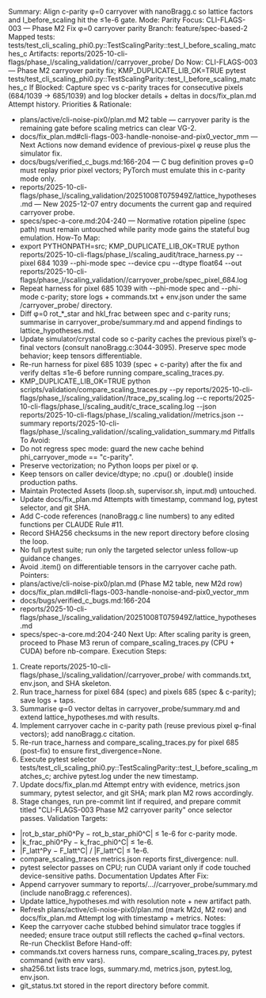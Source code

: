 Summary: Align c-parity φ=0 carryover with nanoBragg.c so lattice factors and I_before_scaling hit the ≤1e-6 gate.
Mode: Parity
Focus: CLI-FLAGS-003 — Phase M2 Fix φ=0 carryover parity
Branch: feature/spec-based-2
Mapped tests: tests/test_cli_scaling_phi0.py::TestScalingParity::test_I_before_scaling_matches_c
Artifacts: reports/2025-10-cli-flags/phase_l/scaling_validation/<new timestamp>/carryover_probe/
Do Now: CLI-FLAGS-003 — Phase M2 carryover parity fix; KMP_DUPLICATE_LIB_OK=TRUE pytest tests/test_cli_scaling_phi0.py::TestScalingParity::test_I_before_scaling_matches_c
If Blocked: Capture spec vs c-parity traces for consecutive pixels (684/1039 → 685/1039) and log blocker details + deltas in docs/fix_plan.md Attempt history.
Priorities & Rationale:
- plans/active/cli-noise-pix0/plan.md M2 table — carryover parity is the remaining gate before scaling metrics can clear VG-2.
- docs/fix_plan.md#cli-flags-003-handle-nonoise-and-pix0_vector_mm — Next Actions now demand evidence of previous-pixel φ reuse plus the simulator fix.
- docs/bugs/verified_c_bugs.md:166-204 — C bug definition proves φ=0 must replay prior pixel vectors; PyTorch must emulate this in c-parity mode only.
- reports/2025-10-cli-flags/phase_l/scaling_validation/20251008T075949Z/lattice_hypotheses.md — New 2025-12-07 entry documents the current gap and required carryover probe.
- specs/spec-a-core.md:204-240 — Normative rotation pipeline (spec path) must remain untouched while parity mode gains the stateful bug emulation.
How-To Map:
- export PYTHONPATH=src; KMP_DUPLICATE_LIB_OK=TRUE python reports/2025-10-cli-flags/phase_l/scaling_audit/trace_harness.py --pixel 684 1039 --phi-mode spec --device cpu --dtype float64 --out reports/2025-10-cli-flags/phase_l/scaling_validation/<ts>/carryover_probe/spec_pixel_684.log
- Repeat harness for pixel 685 1039 with --phi-mode spec and --phi-mode c-parity; store logs + commands.txt + env.json under the same <ts>/carryover_probe/ directory.
- Diff φ=0 rot_*_star and hkl_frac between spec and c-parity runs; summarise in carryover_probe/summary.md and append findings to lattice_hypotheses.md.
- Update simulator/crystal code so c-parity caches the previous pixel’s φ-final vectors (consult nanoBragg.c:3044-3095). Preserve spec mode behavior; keep tensors differentiable.
- Re-run harness for pixel 685 1039 (spec + c-parity) after the fix and verify deltas ≤1e-6 before running compare_scaling_traces.py.
- KMP_DUPLICATE_LIB_OK=TRUE python scripts/validation/compare_scaling_traces.py --py reports/2025-10-cli-flags/phase_l/scaling_validation/<ts>/trace_py_scaling.log --c reports/2025-10-cli-flags/phase_l/scaling_audit/c_trace_scaling.log --json reports/2025-10-cli-flags/phase_l/scaling_validation/<ts>/metrics.json --summary reports/2025-10-cli-flags/phase_l/scaling_validation/<ts>/scaling_validation_summary.md
Pitfalls To Avoid:
- Do not regress spec mode: guard the new cache behind phi_carryover_mode == "c-parity".
- Preserve vectorization; no Python loops per pixel or φ.
- Keep tensors on caller device/dtype; no .cpu() or .double() inside production paths.
- Maintain Protected Assets (loop.sh, supervisor.sh, input.md) untouched.
- Update docs/fix_plan.md Attempts with timestamp, command log, pytest selector, and git SHA.
- Add C-code references (nanoBragg.c line numbers) to any edited functions per CLAUDE Rule #11.
- Record SHA256 checksums in the new report directory before closing the loop.
- No full pytest suite; run only the targeted selector unless follow-up guidance changes.
- Avoid .item() on differentiable tensors in the carryover cache path.
Pointers:
- plans/active/cli-noise-pix0/plan.md (Phase M2 table, new M2d row)
- docs/fix_plan.md#cli-flags-003-handle-nonoise-and-pix0_vector_mm
- docs/bugs/verified_c_bugs.md:166-204
- reports/2025-10-cli-flags/phase_l/scaling_validation/20251008T075949Z/lattice_hypotheses.md
- specs/spec-a-core.md:204-240
Next Up: After scaling parity is green, proceed to Phase M3 rerun of compare_scaling_traces.py (CPU + CUDA) before nb-compare.
Execution Steps:
1. Create reports/2025-10-cli-flags/phase_l/scaling_validation/<ts>/carryover_probe/ with commands.txt, env.json, and SHA skeleton.
2. Run trace_harness for pixel 684 (spec) and pixels 685 (spec & c-parity); save logs + taps.
3. Summarise φ=0 vector deltas in carryover_probe/summary.md and extend lattice_hypotheses.md with results.
4. Implement carryover cache in c-parity path (reuse previous pixel φ-final vectors); add nanoBragg.c citation.
5. Re-run trace_harness and compare_scaling_traces.py for pixel 685 (post-fix) to ensure first_divergence=None.
6. Execute pytest selector tests/test_cli_scaling_phi0.py::TestScalingParity::test_I_before_scaling_matches_c; archive pytest.log under the new timestamp.
7. Update docs/fix_plan.md Attempt entry with evidence, metrics.json summary, pytest selector, and git SHA; mark plan M2 rows accordingly.
8. Stage changes, run pre-commit lint if required, and prepare commit titled "CLI-FLAGS-003 Phase M2 carryover parity" once selector passes.
Validation Targets:
- |rot_b_star_phi0^Py − rot_b_star_phi0^C| ≤ 1e-6 for c-parity mode.
- |k_frac_phi0^Py − k_frac_phi0^C| ≤ 1e-6.
- |F_latt^Py − F_latt^C| / |F_latt^C| ≤ 1e-6.
- compare_scaling_traces metrics.json reports first_divergence: null.
- pytest selector passes on CPU; run CUDA variant only if code touched device-sensitive paths.
Documentation Updates After Fix:
- Append carryover summary to reports/.../<ts>/carryover_probe/summary.md (include nanoBragg.c references).
- Update lattice_hypotheses.md with resolution note + new artifact path.
- Refresh plans/active/cli-noise-pix0/plan.md (mark M2d, M2 row) and docs/fix_plan.md Attempt log with timestamp + metrics.
Notes:
- Keep the carryover cache stubbed behind simulator trace toggles if needed; ensure trace output still reflects the cached φ=final vectors.
Re-run Checklist Before Hand-off:
- commands.txt covers harness runs, compare_scaling_traces.py, pytest command (with env vars).
- sha256.txt lists trace logs, summary.md, metrics.json, pytest.log, env.json.
- git_status.txt stored in the report directory before commit.
